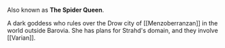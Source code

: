 Also known as **The Spider Queen**.

A dark goddess who rules over the Drow city of [[Menzoberranzan]] in the world outside Barovia. She has plans for Strahd's domain, and they involve [[Varian]].